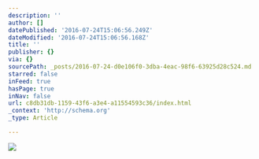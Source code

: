 ```yaml
---
description: ''
author: []
datePublished: '2016-07-24T15:06:56.249Z'
dateModified: '2016-07-24T15:06:56.168Z'
title: ''
publisher: {}
via: {}
sourcePath: _posts/2016-07-24-d0e106f0-3dba-4eac-98f6-63925d28c524.md
starred: false
inFeed: true
hasPage: true
inNav: false
url: c8db31db-1159-43f6-a3e4-a11554593c36/index.html
_context: 'http://schema.org'
_type: Article

---
```

![](https://the-grid-user-content.s3-us-west-2.amazonaws.com/0ea8422f-0693-4851-b764-718b5f599624.jpg)